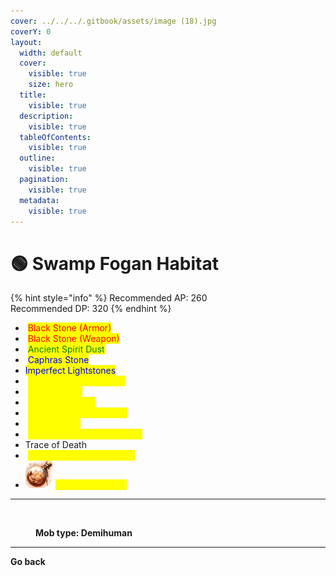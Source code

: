 ```yaml
---
cover: ../../../.gitbook/assets/image (18).jpg
coverY: 0
layout:
  width: default
  cover:
    visible: true
    size: hero
  title:
    visible: true
  description:
    visible: true
  tableOfContents:
    visible: true
  outline:
    visible: true
  pagination:
    visible: true
  metadata:
    visible: true
---
```


# 🟢 Swamp Fogan Habitat

{% hint style="info" %}
Recommended AP: 260\
Recommended DP: 320
{% endhint %}

* <img src="https://592728697-files.gitbook.io/~/files/v0/b/gitbook-x-prod.appspot.com/o/spaces%2FkA2Ou9rHBG7pND0Xi3Co%2Fuploads%2FbnmHB1PTsyAeQTKmft2N%2Fimage.png?alt=media&#x26;token=ccd4a2b0-6286-43fa-ad7f-6bdb037fe98c" alt="" data-size="line"> <mark style="color:red;">Black Stone (Armor)</mark>
* <img src="https://592728697-files.gitbook.io/~/files/v0/b/gitbook-x-prod.appspot.com/o/spaces%2FkA2Ou9rHBG7pND0Xi3Co%2Fuploads%2FWRTZul3aOGYZTsrrUIyI%2Fimage.png?alt=media&#x26;token=98cf9925-93c6-4928-b0ae-8ee18b13bdbd" alt="" data-size="line"> <mark style="color:red;">Black Stone (Weapon)</mark>
* <img src="https://592728697-files.gitbook.io/~/files/v0/b/gitbook-x-prod.appspot.com/o/spaces%2FkA2Ou9rHBG7pND0Xi3Co%2Fuploads%2Fstho5g5DSNKxRxYQthG4%2Fimage.png?alt=media&#x26;token=bbc1c36b-9129-4707-8817-24bcff7aa3e0" alt="" data-size="line"> <mark style="color:green;">Ancient Spirit Dust</mark>
* <img src="https://592728697-files.gitbook.io/~/files/v0/b/gitbook-x-prod.appspot.com/o/spaces%2FkA2Ou9rHBG7pND0Xi3Co%2Fuploads%2FX8zbODSQYAOKwpNYY2Vv%2Fimage.png?alt=media&#x26;token=7b5aa6ea-2038-4d4c-a147-8d5a59719753" alt="" data-size="line"> <mark style="color:blue;">Caphras Stone</mark>
* <img src="https://592728697-files.gitbook.io/~/files/v0/b/gitbook-x-prod.appspot.com/o/spaces%2FkA2Ou9rHBG7pND0Xi3Co%2Fuploads%2FB0oM0bZJVpi6LYQ52LB3%2Fimage.png?alt=media&#x26;token=14e64531-514e-4a6d-8d27-5f6857341599" alt="" data-size="line"><mark style="color:blue;">Imperfect Lightstones</mark>
* <img src="https://592728697-files.gitbook.io/~/files/v0/b/gitbook-x-prod.appspot.com/o/spaces%2FkA2Ou9rHBG7pND0Xi3Co%2Fuploads%2F4m6j0XlNy4ISCrh6m3Bv%2Fimage.png?alt=media&#x26;token=0cb52226-0576-4840-8668-620aca507fdb" alt="" data-size="line"> <mark style="color:yellow;">Revived River Necklace</mark>
* <img src="https://592728697-files.gitbook.io/~/files/v0/b/gitbook-x-prod.appspot.com/o/spaces%2FkA2Ou9rHBG7pND0Xi3Co%2Fuploads%2FCvmbhjFUaaIjlJuOt7NB%2Fimage.png?alt=media&#x26;token=d3b42e03-223e-4598-b437-03cb58d0d75e" alt="" data-size="line"> <mark style="color:yellow;">Okiara's Tide</mark>
* <img src="https://592728697-files.gitbook.io/~/files/v0/b/gitbook-x-prod.appspot.com/o/spaces%2FkA2Ou9rHBG7pND0Xi3Co%2Fuploads%2FNEgwY7KU6GsVgwzEgWxe%2Fimage.png?alt=media&#x26;token=b090f280-b202-4bd3-b850-0f9b94c41fa7" alt="" data-size="line"> <mark style="color:yellow;">Narc's Lightning</mark>
* <img src="https://592728697-files.gitbook.io/~/files/v0/b/gitbook-x-prod.appspot.com/o/spaces%2FkA2Ou9rHBG7pND0Xi3Co%2Fuploads%2FA6ytTgXJDzDKdnwDUYmL%2Fimage.png?alt=media&#x26;token=ae237ea4-065e-4a6f-9c53-e73070b77b56" alt="" data-size="line"> <mark style="color:yellow;">Revived Lunar Necklace</mark>
* <img src="https://592728697-files.gitbook.io/~/files/v0/b/gitbook-x-prod.appspot.com/o/spaces%2FkA2Ou9rHBG7pND0Xi3Co%2Fuploads%2F7rG8jzVHPx4vP5sE9FLR%2Fimage.png?alt=media&#x26;token=fb02f8b9-c79c-4f8e-ba75-ffad4e7c97eb" alt="" data-size="line"> <mark style="color:yellow;">Seed of Void</mark>
* <img src="https://592728697-files.gitbook.io/~/files/v0/b/gitbook-x-prod.appspot.com/o/spaces%2FkA2Ou9rHBG7pND0Xi3Co%2Fuploads%2F10eIxnBWzLvyMLqsQu0J%2Fimage.png?alt=media&#x26;token=536c02a3-ee5a-4822-bce6-ed17290cfb23" alt="" data-size="line"> <mark style="color:yellow;">Cold Tears of the Black Sun</mark>
* <img src="https://592728697-files.gitbook.io/~/files/v0/b/gitbook-x-prod.appspot.com/o/spaces%2FkA2Ou9rHBG7pND0Xi3Co%2Fuploads%2FfcgND6K9S66qMe4qCudR%2Fimage.png?alt=media&#x26;token=4ad585ae-b997-4e31-9b3e-4078c3104668" alt="" data-size="line">Trace of Death
* <img src="https://592728697-files.gitbook.io/~/files/v0/b/gitbook-x-prod.appspot.com/o/spaces%2FkA2Ou9rHBG7pND0Xi3Co%2Fuploads%2FR9cG6KZHV0jBLkkUgnDF%2Fimage.png?alt=media&#x26;token=081984e7-11ed-4a60-8859-cbcc56248991" alt="" data-size="line"> <mark style="color:yellow;">Shard of the Tearful Night</mark>
* ![](<../../../.gitbook/assets/image (115).png>) <mark style="color:yellow;">Corrupted Breath</mark>

***

<figure><img src="https://592728697-files.gitbook.io/~/files/v0/b/gitbook-x-prod.appspot.com/o/spaces%2FkA2Ou9rHBG7pND0Xi3Co%2Fuploads%2FArXmkeBjyK8dPx62v2hv%2Fdemi.png?alt=media&#x26;token=be739620-d521-4a76-ae90-425455adcc23" alt=""><figcaption><p><strong>Mob type: Demihuman</strong></p></figcaption></figure>

***

**Go back**
